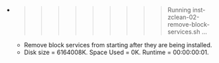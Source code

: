 * >>>>>>>>> Running inst-zclean-02-remove-block-services.sh ...
  * Remove block services from starting after they are being installed.
  * Disk size = 6164008K. Space Used = 0K. Runtime = 00:00:00:01.
